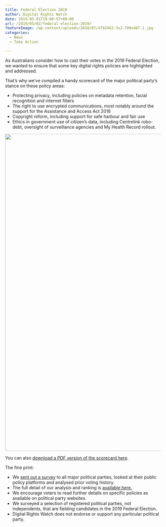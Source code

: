 ```yaml
---
title: Federal Election 2019
author: Digital Rights Watch
date: 2019-05-01T19:00:57+00:00
url: /2019/05/02/federal-election-2019/
featureImage: /wp-content/uploads/2018/07/4792462-3x2-700x467-1.jpg
categories:
  - News
  - Take Action

---
```

As Australians consider how to cast their votes in the 2019 Federal Election, we wanted to ensure that some key digital rights policies are highlighted and addressed.

That&#8217;s why we&#8217;ve compiled a handy scorecard of the major political party&#8217;s stance on these policy areas:

  * Protecting privacy, including policies on metadata retention, facial recognition and internet filters
  * The right to use encrypted communications, most notably around the support for the Assistance and Access Act 2018
  * Copyright reform, including support for safe harbour and fair use
  * Ethics in government use of citizen&#8217;s data, including Centrelink robo-debt, oversight of surveillance agencies and My Health Record rollout.<figure class="wp-block-image">

<img loading="lazy" decoding="async" width="672" height="1024" src="/wp-content/uploads/2019/04/2019-Election-Scorecard-672x1024.jpg" alt="" class="wp-image-1574" srcset="/wp-content/uploads/2019/04/2019-Election-Scorecard-672x1024.jpg 672w, /wp-content/uploads/2019/04/2019-Election-Scorecard-197x300.jpg 197w, /wp-content/uploads/2019/04/2019-Election-Scorecard-768x1170.jpg 768w, /wp-content/uploads/2019/04/2019-Election-Scorecard.jpg 827w" sizes="(max-width: 672px) 100vw, 672px" /> </figure> 

You can also [download a PDF version of the scorecard here][1].

The fine print:

  * We [sent out a survey][2] to all major political parties, looked at their public policy platforms and analysed prior voting history. 
  * The full detail of our analysis and ranking is [available here.][3]
  * We encourage voters to read further details on specific policies as available on political party websites.
  * We surveyed a selection of registered political parties, not independents, that are fielding candidates in the 2019 Federal Election.
  * Digital Rights Watch does not endorse or support any particular political party.

 [1]: /wp-content/uploads/2019/04/2019-Election-Scorecard.pdf
 [2]: /wp-content/uploads/2019/05/DRW-Election-2019-Survey-Questions.pdf
 [3]: /wp-content/uploads/2019/04/2019-election-survey-responses.pdf